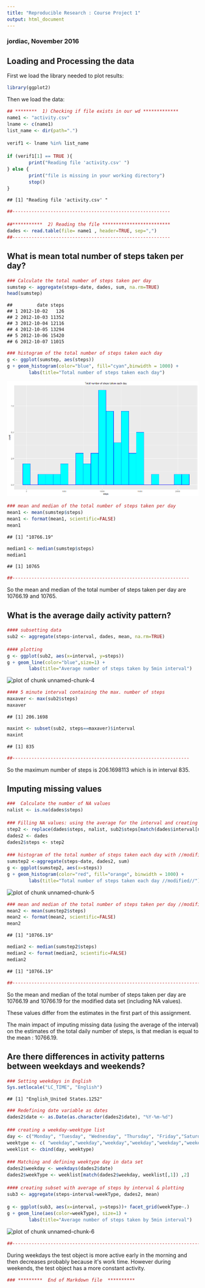 ```yaml
---
title: "Reproducible Research : Course Project 1"
output: html_document
---
```

### jordiac, November 2016



## Loading and Processing the data

First we load the library needed to plot results: 

```r
library(ggplot2)
```


Then we load the data:

```r
## ********  1) Checking if file exists in our wd *************
name1 <- "activity.csv"
lname <- c(name1)
list_name <- dir(path=".")

verif1 <- lname %in% list_name

if (verif1[1] == TRUE ){
        print("Reading file 'activity.csv' ")
} else {
        print("file is missing in your working directory")
        stop()
}
```

```
## [1] "Reading file 'activity.csv' "
```

```r
##----------------------------------------------------------

##***********  2) Reading the file *************************
dades <- read.table(file= name1 , header=TRUE, sep=",")
##----------------------------------------------------------
```



## What is mean total number of steps taken per day?


```r
### Calculate the total number of steps taken per day
sumstep <- aggregate(steps~date, dades, sum, na.rm=TRUE)
head(sumstep)
```

```
##         date steps
## 1 2012-10-02   126
## 2 2012-10-03 11352
## 3 2012-10-04 12116
## 4 2012-10-05 13294
## 5 2012-10-06 15420
## 6 2012-10-07 11015
```

```r
### histogram of the total number of steps taken each day
g <- ggplot(sumstep, aes(steps))
g + geom_histogram(color="blue", fill="cyan",binwidth = 1000) +
        labs(title="Total number of steps taken each day")
```
![](figure/plot1.png)

```r
### mean and median of the total number of steps taken per day
mean1 <- mean(sumstep$steps)
mean1 <- format(mean1, scientific=FALSE)
mean1
```

```
## [1] "10766.19"
```

```r
median1 <- median(sumstep$steps)
median1
```

```
## [1] 10765
```

```r
##-----------------------------------------------------------------
```
So the mean and median of the total number of steps taken per day are 10766.19 and 10765.


## What is the average daily activity pattern?

```r
#### subsetting data
sub2 <- aggregate(steps~interval, dades, mean, na.rm=TRUE)   

#### plotting
g <- ggplot(sub2, aes(x=interval, y=steps))
g + geom_line(color="blue",size=1) +
        labs(title="Average number of steps taken by 5min interval")
```

![plot of chunk unnamed-chunk-4](figure/unnamed-chunk-4-1.png)

```r
#### 5 minute interval containing the max. number of steps
maxaver <- max(sub2$steps)
maxaver
```

```
## [1] 206.1698
```

```r
maxint <- subset(sub2, steps==maxaver)$interval
maxint
```

```
## [1] 835
```

```r
##-----------------------------------------------------------------
```
So the maximum number of steps is 206.1698113 which is in interval 835.


## Imputing missing values


```r
###  Calculate the number of NA values 
nalist <- is.na(dades$steps)

### Filling NA values: using the average for the interval and creating new data set
step2 <- replace(dades$steps, nalist, sub2$steps[match(dades$interval[nalist],sub2$interval)])
dades2 <- dades
dades2$steps <- step2

### histogram of the total number of steps taken each day with //modified data set//
sumstep2 <-aggregate(steps~date, dades2, sum)
g <- ggplot(sumstep2, aes(x=steps))
g + geom_histogram(color="red", fill="orange", binwidth = 1000) +
        labs(title="Total number of steps taken each day //modified//")
```

![plot of chunk unnamed-chunk-5](figure/unnamed-chunk-5-1.png)

```r
### mean and median of the total number of steps taken per day //modified data set//
mean2 <- mean(sumstep2$steps)
mean2 <- format(mean2, scientific=FALSE)
mean2
```

```
## [1] "10766.19"
```

```r
median2 <- median(sumstep2$steps)
median2 <- format(median2, scientific=FALSE)
median2
```

```
## [1] "10766.19"
```

```r
##-----------------------------------------------------------------------------------
```

So the mean and median of the total number of steps taken per day are  10766.19  and  10766.19  for the modified data set (including NA values).

These values differ from the estimates in the first part of this assignment. 

The main impact of imputing missing data (using the average of the interval) on the estimates of the total daily number of steps, is that median is equal to the mean : 10766.19.


## Are there differences in activity patterns between weekdays and weekends?

```r
### Setting weekdays in English
Sys.setlocale("LC_TIME", "English")
```

```
## [1] "English_United States.1252"
```

```r
### Redefining date variable as dates
dades2$date <- as.Date(as.character(dades2$date), "%Y-%m-%d")

### creating a weekday-weektype list
day <- c("Monday", "Tuesday", "Wednesday", "Thursday", "Friday","Saturday", "Sunday")
weektype <- c( "weekday","weekday","weekday","weekday","weekday","weekend","weekend" )
weeklist <- cbind(day, weektype)

### Matching and defining weektype day in data set
dades2$weekday <- weekdays(dades2$date)
dades2$weekType <- weeklist[match(dades2$weekday, weeklist[,1]) ,2]

#### creating subset with average of steps by interval & plotting
sub3 <- aggregate(steps~interval+weekType, dades2, mean)

g <- ggplot(sub3, aes(x=interval, y=steps))+ facet_grid(weekType~.)
g + geom_line(aes(color=weekType), size=1) +
        labs(title="Average number of steps taken by 5min interval")
```

![plot of chunk unnamed-chunk-6](figure/unnamed-chunk-6-1.png)

```r
##-----------------------------------------------------------------------------------
```
During weekdays the test object is more active early in the morning and then decreases probably because it's work time. However during weekends, the test object has a more constant activity.


```r
### *********  End of Markdown file  **********
```
